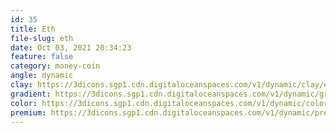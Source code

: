 ```yaml
---
id: 35
title: Eth
file-slug: eth
date: Oct 03, 2021 20:34:23
feature: false
category: money-coin
angle: dynamic
clay: https://3dicons.sgp1.cdn.digitaloceanspaces.com/v1/dynamic/clay/eth-dynamic-clay.png
gradient: https://3dicons.sgp1.cdn.digitaloceanspaces.com/v1/dynamic/gradient/eth-dynamic-gradient.png
color: https://3dicons.sgp1.cdn.digitaloceanspaces.com/v1/dynamic/color/eth-dynamic-color.png
premium: https://3dicons.sgp1.cdn.digitaloceanspaces.com/v1/dynamic/premium/eth-dynamic-premium.png
---
```

